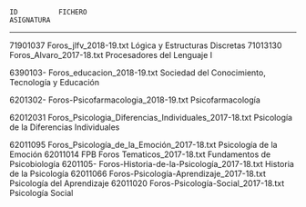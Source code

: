     ID          FICHERO                                                 ASIGNATURA
---------------------------------------------------------------------------------------------------------------------
71901037    Foros_jlfv_2018-19.txt                                  Lógica y Estructuras Discretas
71013130    Foros_Alvaro_2017-18.txt                                Procesadores del Lenguaje I

6390103-    Foros_educacion_2018-19.txt                             Sociedad del Conocimiento, Tecnología y Educación

6201302-    Foros-Psicofarmacologia_2018-19.txt                     Psicofarmacología

62012031    Foros_Psicologia_Diferencias_Individuales_2017-18.txt   Psicología de la Diferencias Individuales

62011095    Foros_Psicología_de_la_Emoción_2017-18.txt              Psicología de la Emoción
62011014    FPB Foros Tematicos_2017-18.txt                         Fundamentos de Psicobiología
6201105-    Foros-Historia-de-la-Psicología_2017-18.txt             Historia de la Psicología
62011066    Foros-Psicología-Aprendizaje_2017-18.txt                Psicología del Aprendizaje
62011020    Foros-Psicología-Social_2017-18.txt                     Psicología Social